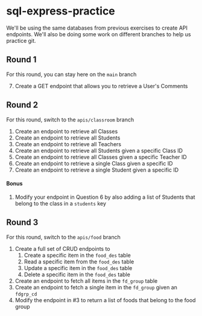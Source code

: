 # sql-express-practice

We'll be using the same databases from previous exercises to create API endpoints. We'll also be doing some work on different branches to help us practice git.

## Round 1

For this round, you can stay here on the `main` branch
<!-- The commented out numbers are complete.
1. Create a GET endpoint that returns all Users
2. Create a GET endpoint that returns all Comments
3. Create a POST endpoint that allows you to create a User
4. Create a POST endpoint that allows you to create a Comment
5. Create a PUT endpoint that allows you to update a User
6. Create a PUT endpoint that allows you to update a Comment -->
7. Create a GET endpoint that allows you to retrieve a User's Comments

## Round 2

For this round, switch to the `apis/classroom` branch

1. Create an endpoint to retrieve all Classes
2. Create an endpoint to retrieve all Students
3. Create an endpoint to retrieve all Teachers
4. Create an endpoint to retrieve all Students given a specific Class ID
5. Create an endpoint to retrieve all Classes given a specific Teacher ID
6. Create an endpoint to retrieve a single Class given a specific ID
7. Create an endpoint to retrieve a single Student given a specific ID

#### Bonus

1. Modify your endpoint in Question 6 by also adding a list of Students that belong to the class in a `students` key 


## Round 3

For this round, switch to the `apis/food` branch

1. Create a full set of CRUD endpoints to 
   1. Create a specific item in the `food_des` table
   2. Read a specific item from the `food_des` table
   3. Update a specific item in the `food_des` table
   4. Delete a specific item in the `food_des` table
2. Create an endpoint to fetch all items in the `fd_group` table
3. Create an endpoint to fetch a single item in the `fd_group` given an `fdgrp_cd` 
4. Modify the endpoint in #3 to return a list of foods that belong to the food group